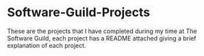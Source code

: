 # Software-Guild-Projects
These are the projects that I have completed during my time at The Software Guild, each project has a README attached giving a brief explanation of each project.